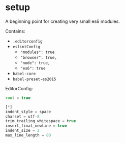 # setup

A beginning point for creating very small es6 modules.

Contains:

* `.editorconfig`
* `eslintConfig`
  * `"modules": true`
  * `"browser": true,`
  * `"node": true,`
  * `"es6": true`
* `babel-core`
* `babel-preset-es2015`

EditorConfig:

```js
root = true

[*]
indent_style = space
charset = utf-8
trim_trailing_whitespace = true
insert_final_newline = true
indent_size = 2
max_line_length = 80
```

